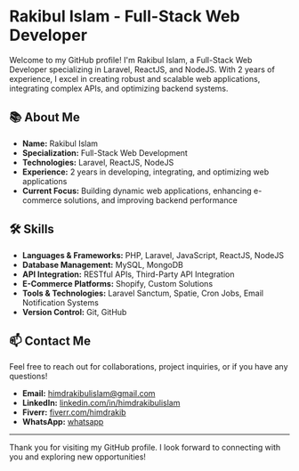 # Rakibul Islam - Full-Stack Web Developer

Welcome to my GitHub profile! I'm Rakibul Islam, a Full-Stack Web Developer specializing in Laravel, ReactJS, and NodeJS. With 2 years of experience, I excel in creating robust and scalable web applications, integrating complex APIs, and optimizing backend systems.

## 📚 About Me

- **Name:** Rakibul Islam
- **Specialization:** Full-Stack Web Development
- **Technologies:** Laravel, ReactJS, NodeJS
- **Experience:** 2 years in developing, integrating, and optimizing web applications
- **Current Focus:** Building dynamic web applications, enhancing e-commerce solutions, and improving backend performance

## 🛠️ Skills

- **Languages & Frameworks:** PHP, Laravel, JavaScript, ReactJS, NodeJS
- **Database Management:** MySQL, MongoDB
- **API Integration:** RESTful APIs, Third-Party API Integration
- **E-Commerce Platforms:** Shopify, Custom Solutions
- **Tools & Technologies:** Laravel Sanctum, Spatie, Cron Jobs, Email Notification Systems
- **Version Control:** Git, GitHub

## 📫 Contact Me

Feel free to reach out for collaborations, project inquiries, or if you have any questions!

- **Email:** [himdrakibulislam@gmail.com](mailto:himdrakibulislam@gmail.com)
- **LinkedIn:** [linkedin.com/in/himdrakibulislam](https://www.linkedin.com/in/himdrakibulislam)
- **Fiverr:** [fiverr.com/himdrakib](https://www.fiverr.com/himdrakib)
- **WhatsApp:** [whatsapp](https://api.whatsapp.com/send?phone=8801775088249)

---

Thank you for visiting my GitHub profile. I look forward to connecting with you and exploring new opportunities!
